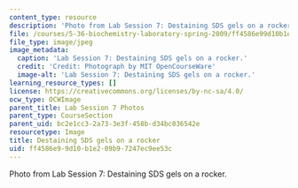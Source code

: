 ```yaml
---
content_type: resource
description: 'Photo from Lab Session 7: Destaining SDS gels on a rocker.'
file: /courses/5-36-biochemistry-laboratory-spring-2009/ff4586e99d10b1e209b97247ec9ee53c_Lab7_4.jpg
file_type: image/jpeg
image_metadata:
  caption: 'Lab Session 7: Destaining SDS gels on a rocker.'
  credit: 'Credit: Photograph by MIT OpenCourseWare'
  image-alt: 'Lab Session 7: Destaining SDS gels on a rocker.'
learning_resource_types: []
license: https://creativecommons.org/licenses/by-nc-sa/4.0/
ocw_type: OCWImage
parent_title: Lab Session 7 Photos
parent_type: CourseSection
parent_uid: bc2e1cc3-2a73-3e3f-458b-d34bc036542e
resourcetype: Image
title: Destaining SDS gels on a rocker
uid: ff4586e9-9d10-b1e2-09b9-7247ec9ee53c
---
```

Photo from Lab Session 7: Destaining SDS gels on a rocker.